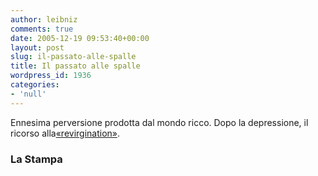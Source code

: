 ```yaml
---
author: leibniz
comments: true
date: 2005-12-19 09:53:40+00:00
layout: post
slug: il-passato-alle-spalle
title: Il passato alle spalle
wordpress_id: 1936
categories:
- 'null'
---
```


Ennesima perversione prodotta dal mondo ricco. Dopo la depressione, il ricorso alla[«revirgination»](http://www.lastampa.it/cmstp/rubriche/girata.asp?ID_articolo=31&ID_blog=43&ID_sezione=58).

### La Stampa
